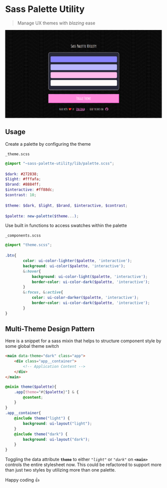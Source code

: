 # Sass Palette Utility

> Manage UX themes with *blazing* ease

![screenshot](assets/screenshot.png "Screenshot")

## Usage

Create a palette by configuring the theme

`_theme.scss`
```scss
@import "~sass-palette-utility/lib/palette.scss";

$dark: #272838;
$light: #fffafa;
$brand: #8884ff;
$interactive: #ff88dc;
$contrast: 10;

$theme: $dark, $light, $brand, $interactive, $contrast;

$palette: new-palette($theme...);
```

Use built in functions to access swatches within the palette

`_components.scss`
```scss
@import "theme.scss";

.btn{
		color: ui-color-lighter($palette, 'interactive');
		background: ui-color($palette, 'interactive');
		&:hover{
			background: ui-color-light($palette, 'interactive');
			border-color: ui-color-dark($palette, 'interactive');
		}
		&:focus, &:active{
			color: ui-color-darker($palette, 'interactive');
			border-color: ui-color-dark($palette, 'interactive');
		}
}
```


## Multi-Theme Design Pattern

Here is a snippet for a sass mixin that helps to structure component style by some global theme switch

```html
<main data-theme="dark" class="app">
	<div class="app__container">
		<!-- Application Content -->
	</div>
</main>
```

```scss
@mixin theme($palette){
	.app[theme="#{$palette}"] & {
		@content;
	}
}
.app__container{
	@include theme("light") {
		background: ui-layout("light");
	}
	@include theme("dark") {
		background: ui-layout("dark");
	}
}
```
Toggling
the data attribute **`theme`** to either *`"light"`* or *`"dark"`*
on **`<main>`** controls the entire stylesheet now. This could be refactored to support more than just two styles by utilizing more than one palette.

Happy coding 👍
